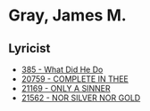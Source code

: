 # Gray, James M.

## Lyricist

- [385 - What Did He Do](/hymns/385.md)
- [20759 - COMPLETE IN THEE](/hymns/20759.md)
- [21169 - ONLY A SINNER](/hymns/21169.md)
- [21562 - NOR SILVER NOR GOLD](/hymns/21562.md)

